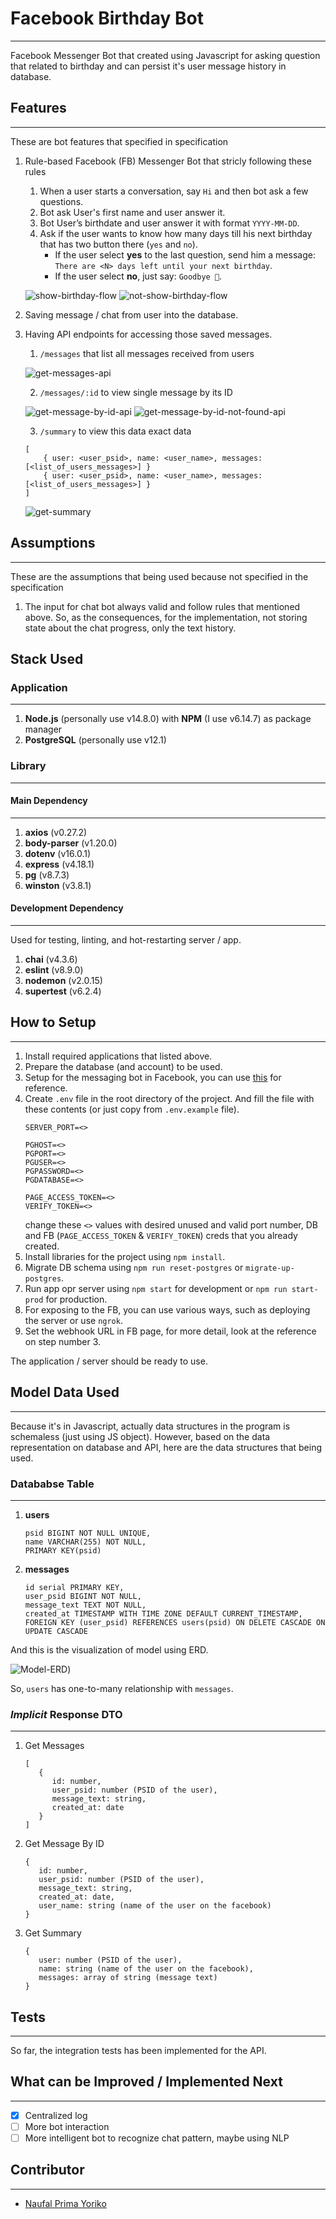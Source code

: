 # Facebook Birthday Bot
-------

Facebook Messenger Bot that created using Javascript for asking question that related to birthday and can persist it's user message history in database.

## Features 
-------

These are bot features that specified in specification

1. Rule-based Facebook (FB) Messenger Bot that stricly following these rules
   1. When a user starts a conversation, say `Hi` and then bot ask a few questions.
   2. Bot ask User's first name and user answer it.
   3. Bot User’s birthdate and user answer it with format `YYYY-MM-DD`.
   4. Ask if the user wants to know how many days till his next birthday that has two button there (`yes` and `no`). 
        - If the user select **yes** to the last question, send him a message: 
        `There are <N> days left until your next birthday`.
        - If the user select **no**, just say: `Goodbye 👋`.
  
   ![show-birthday-flow](docs/example1.gif)
   ![not-show-birthday-flow](docs/example2.gif)

2. Saving message / chat from user into the database.
3. Having API endpoints for accessing those saved messages.
   1. `/messages` that list all messages received from users
   
   ![get-messages-api](docs/get-messages.png)

   2. `/messages/:id` to view single message by its ID
   
   ![get-message-by-id-api](docs/get-message-by-id.png)
   ![get-message-by-id-not-found-api](docs/get-message-by-id-not-found.png)

   3. `/summary` to view this data exact data
   ```
   [
       { user: <user_psid>, name: <user_name>, messages: [<list_of_users_messages>] }
       { user: <user_psid>, name: <user_name>, messages: [<list_of_users_messages>] }
   ]
   ```
   
   ![get-summary](docs/get-summary.png)

## Assumptions 
-------

These are the assumptions that being used because not specified in the specification

1. The input for chat bot always valid and follow rules that mentioned above. So, as the consequences, for the implementation, not storing state about the chat progress, only the text history.

## Stack Used

### Application
-------

1. **Node.js** (personally use v14.8.0) with **NPM** (I use v6.14.7) as package manager
2. **PostgreSQL** (personally use v12.1)

### Library
-------

#### Main Dependency
-------

1. **axios** (v0.27.2)
2. **body-parser** (v1.20.0)
3. **dotenv** (v16.0.1)
4. **express** (v4.18.1)
5. **pg** (v8.7.3)
6. **winston** (v3.8.1)

#### Development Dependency
-------

Used for testing, linting, and hot-restarting server / app.

1. **chai** (v4.3.6)
2. **eslint** (v8.9.0)
3. **nodemon** (v2.0.15)
4. **supertest** (v6.2.4)

## How to Setup
-------

1. Install required applications that listed above.
2. Prepare the database (and account) to be used.
3. Setup for the messaging bot in Facebook, you can use [this](https://developers.facebook.com/docs/messenger-platform/getting-started/quick-start/) for reference.
4. Create `.env` file in the root directory of the project. And fill the file with these contents (or just copy from `.env.example` file).
   ```
   SERVER_PORT=<>

   PGHOST=<>
   PGPORT=<>
   PGUSER=<>
   PGPASSWORD=<>
   PGDATABASE=<>

   PAGE_ACCESS_TOKEN=<>
   VERIFY_TOKEN=<>
   ```
   change these `<>` values with desired unused and valid port number, DB and FB (`PAGE_ACCESS_TOKEN` & `VERIFY_TOKEN`) creds that you already created.
5. Install libraries for the project using `npm install`.
6. Migrate DB schema using `npm run reset-postgres` or `migrate-up-postgres`.
7. Run app opr server using `npm start` for development or `npm run start-prod` for production.
9. For exposing to the FB, you can use various ways, such as deploying the server or use `ngrok`.
10. Set the webhook URL in FB page, for more detail, look at the reference on step number 3.

The application / server should be ready to use.

## Model Data Used
-------

Because it's in Javascript, actually data structures in the program is schemaless (just using JS object). However, based on the data representation on database and API, here are the data structures that being used.

### Datababse Table
-------

1. **users**
   ```
   psid BIGINT NOT NULL UNIQUE,
   name VARCHAR(255) NOT NULL,
   PRIMARY KEY(psid)
   ```
2. **messages**
   ```
   id serial PRIMARY KEY,
   user_psid BIGINT NOT NULL,
   message_text TEXT NOT NULL,
   created_at TIMESTAMP WITH TIME ZONE DEFAULT CURRENT_TIMESTAMP,
   FOREIGN KEY (user_psid) REFERENCES users(psid) ON DELETE CASCADE ON UPDATE CASCADE
   ```

And this is the visualization of model using ERD.

![Model-ERD](docs/model-erd.png))

So, `users` has one-to-many relationship with `messages`.

### *Implicit* Response DTO 
-------

1. Get Messages
   ```
   [
      {
         id: number,
         user_psid: number (PSID of the user),
         message_text: string,
         created_at: date
      }
   ]
   ```
2. Get Message By ID
   ```
   {
      id: number,
      user_psid: number (PSID of the user),
      message_text: string,
      created_at: date,
      user_name: string (name of the user on the facebook)
   }
   ```
3. Get Summary
   ```
   {
      user: number (PSID of the user),
      name: string (name of the user on the facebook),
      messages: array of string (message text)
   }
   ```

## Tests
-------

So far, the integration tests has been implemented for the API.

## What can be Improved / Implemented Next
-------

- [X] Centralized log
- [ ] More bot interaction
- [ ] More intelligent bot to recognize chat pattern, maybe using NLP 

## Contributor
-------

- [Naufal Prima Yoriko](https://linkedin.com/in/naufal-prima-yoriko)
